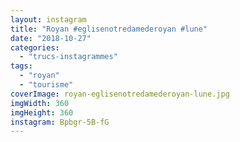 ```yaml
---
layout: instagram
title: "Royan #eglisenotredamederoyan #lune"
date: "2018-10-27"
categories: 
  - "trucs-instagrammes"
tags: 
  - "royan"
  - "tourisme"
coverImage: royan-eglisenotredamederoyan-lune.jpg
imgWidth: 360
imgHeight: 360
instagram: Bpbgr-5B-fG
---
```

